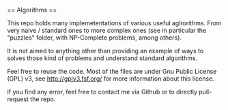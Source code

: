 == Algorithms ==

This repo holds many implemetentations of various useful aglrorithms. From very
naive / standard ones to more complex ones (see in particular the "puzzles"
folder, with NP-Complete problems, among others).

It is not aimed to anything other than providing an example of ways to solves
those kind of problems and understand standard algorithms.

Feel free to reuse the code. Most of the files are under Gnu Public License
(GPL) v3, see
http://gplv3.fsf.org/ for more information about this license.

If you find any error, feel free to contact me via Github or to directly
pull-request the repo.
